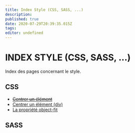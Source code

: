 ```yaml
---
title: Index Style (CSS, SASS, ...)
description: 
published: true
date: 2020-07-29T20:39:35.015Z
tags: 
editor: undefined
---
```


# INDEX STYLE (CSS, SASS, ...)

Index des pages concernant le style.

## CSS
* ~~[Centrer un élément](/style/centrer_element)~~
* [Centrer un élément (div)](/style/centrer_div)
* [La propriété object-fit](/style/object_fit)

## SASS